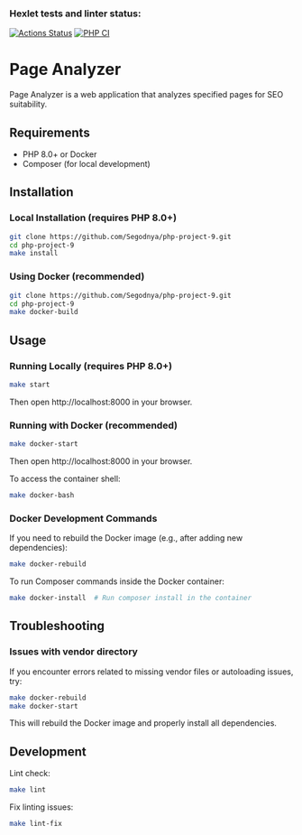 ### Hexlet tests and linter status:
[![Actions Status](https://github.com/Segodnya/php-project-9/actions/workflows/hexlet-check.yml/badge.svg)](https://github.com/Segodnya/php-project-9/actions)
[![PHP CI](https://github.com/Segodnya/php-project-9/actions/workflows/php-ci.yml/badge.svg)](https://github.com/Segodnya/php-project-9/actions/workflows/php-ci.yml)

# Page Analyzer

Page Analyzer is a web application that analyzes specified pages for SEO suitability.

## Requirements

* PHP 8.0+ or Docker
* Composer (for local development)

## Installation

### Local Installation (requires PHP 8.0+)

```bash
git clone https://github.com/Segodnya/php-project-9.git
cd php-project-9
make install
```

### Using Docker (recommended)

```bash
git clone https://github.com/Segodnya/php-project-9.git
cd php-project-9
make docker-build
```

## Usage

### Running Locally (requires PHP 8.0+)

```bash
make start
```

Then open http://localhost:8000 in your browser.

### Running with Docker (recommended)

```bash
make docker-start
```

Then open http://localhost:8000 in your browser.

To access the container shell:

```bash
make docker-bash
```

### Docker Development Commands

If you need to rebuild the Docker image (e.g., after adding new dependencies):

```bash
make docker-rebuild
```

To run Composer commands inside the Docker container:

```bash
make docker-install  # Run composer install in the container
```

## Troubleshooting

### Issues with vendor directory

If you encounter errors related to missing vendor files or autoloading issues, try:

```bash
make docker-rebuild
make docker-start
```

This will rebuild the Docker image and properly install all dependencies.

## Development

Lint check:

```bash
make lint
```

Fix linting issues:

```bash
make lint-fix
```